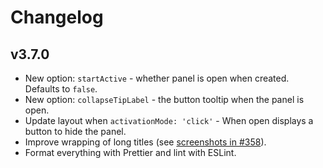 # Changelog

## v3.7.0

* New option: `startActive` - whether panel is open when created. Defaults to `false`.
* New option: `collapseTipLabel` - the button tooltip when the panel is open.
* Update layout when `activationMode: 'click'` - When open displays a button to hide the panel.
* Improve wrapping of long titles (see [screenshots in #358](https://github.com/walkermatt/ol-layerswitcher/pull/358#issuecomment-689677181)).
* Format everything with Prettier and lint with ESLint.
